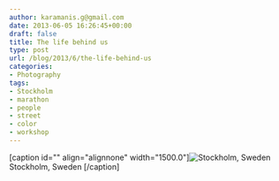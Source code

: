 ```yaml
---
author: karamanis.g@gmail.com
date: 2013-06-05 16:26:45+00:00
draft: false
title: The life behind us
type: post
url: /blog/2013/6/the-life-behind-us
categories:
- Photography
tags:
- Stockholm
- marathon
- people
- street
- color
- workshop
---
```


[caption id="" align="alignnone" width="1500.0"]![ Stockholm, Sweden ](https://images.squarespace-cdn.com/content/v1/4f3f61bae4b063b909445965/1370449640393-SJBVHT4P575YVKI6BLDS/ke17ZwdGBToddI8pDm48kF9aEDQaTpZHfWEO2zppK7Z7gQa3H78H3Y0txjaiv_0fDoOvxcdMmMKkDsyUqMSsMWxHk725yiiHCCLfrh8O1z5QPOohDIaIeljMHgDF5CVlOqpeNLcJ80NK65_fV7S1UX7HUUwySjcPdRBGehEKrDf5zebfiuf9u6oCHzr2lsfYZD7bBzAwq_2wCJyqgJebgg/20130601-R0010506.jpg?format=original)
 Stockholm, Sweden [/caption]
